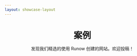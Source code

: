 ```yaml
---
layout: showcase-layout
---
```


<h1 style="text-align: center; margin-bottom: 0.5em">案例</h1>

<p style="text-align: center">发现我们精选的使用 Runow 创建的网站。欢迎投稿！</p>

<ShowcaseGroup>

<ShowcaseCard link="https://react-antd-admin-nine.vercel.app/" title="React Antd Admin" author="Runow" cover="https://github.com/runowjs/react-antd-admin/raw/main/screenshots/users.png" description="一个开箱即用的中后台框架，由Runow开始并创建的" framework="react" />


</ShowcaseGroup>